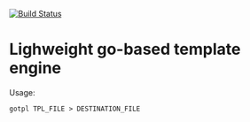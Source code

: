 [![Build Status](https://travis-ci.org/wodby/gotpl.svg?branch=master)](https://travis-ci.org/wodby/gotpl)

# Lighweight go-based template engine

Usage:
```
gotpl TPL_FILE > DESTINATION_FILE
```
